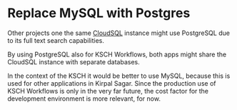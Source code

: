 # Replace MySQL with Postgres

Other projects one the same [CloudSQL](https://cloud.google.com/sql?hl=en) instance might use PostgreSQL due to its full text search capabilities.

By using PostgreSQL also for KSCH Workflows, both apps might share the CloudSQL instance with separate databases.

In the context of the KSCH it would be better to use MySQL, because this is used for other applications in Kirpal Sagar. Since the production use of KSCH Workflows is only in the very far future, the cost factor for the development environment is more relevant, for now.
